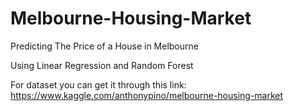 # Melbourne-Housing-Market
Predicting The Price of a House in Melbourne

Using Linear Regression and Random Forest

For dataset you can get it through this link:
https://www.kaggle.com/anthonypino/melbourne-housing-market
